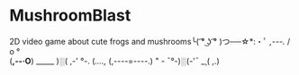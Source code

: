 # MushroomBlast
2D video game about cute frogs and mushrooms╰( ͡° ͜ʖ ͡° )つ──☆*:・ﾟ
  _,---._
 / o  °  \
(__,--·O__)         _____
    )░(          ,-'     °-.
   (_.…\,_      (,----=----.)
           " -    ¯°-)░(-'¯
                  _¸( ,.)
